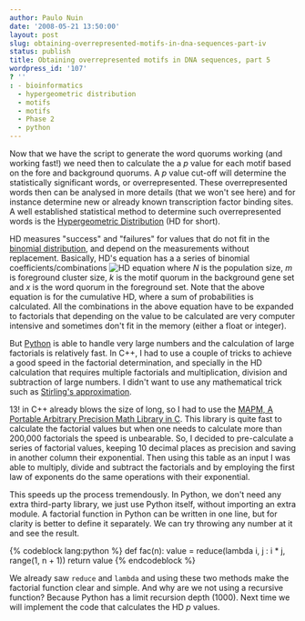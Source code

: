 ```yaml
---
author: Paulo Nuin
date: '2008-05-21 13:50:00'
layout: post
slug: obtaining-overrepresented-motifs-in-dna-sequences-part-iv
status: publish
title: Obtaining overrepresented motifs in DNA sequences, part 5
wordpress_id: '107'
? ''
: - bioinformatics
  - hypergeometric distribution
  - motifs
  - motifs
  - Phase 2
  - python
---
```


Now that we have the script to generate the word quorums working (and
working fast!) we need then to calculate the a *p* value for each motif
based on the fore and background quorums. A *p* value cut-off will
determine the statistically significant words, or overrepresented. These
overrepresented words then can be analysed in more details (that we
won't see here) and for instance determine new or already known
transcription factor binding sites. A well established statistical
method to determine such overrepresented words is the [Hypergeometric Distribution](http://www.mnlottery.com/hypergeo.html) (HD for short). 

HD
measures "success" and "failures" for values that do not fit in the
[binomial distribution](http://en.wikipedia.org/wiki/Binomial_distribution "Binomial distribution"),
and depend on the measurements without replacement. Basically, HD's
equation has a a series of binomial coefficients/combinations ![HD equation](http://www.genedrift.org/hd.gif) where *N* is the population
size, *m* is foreground cluster size, *k* is the motif quorum in the
background gene set and *x* is the word quorum in the foreground set.
Note that the above equation is for the cumulative HD, where a sum of
probabilities is calculated. All the combinations in the above equation
have to be expanded to factorials that depending on the value to be
calculated are very computer intensive and sometimes don't fit in the
memory (either a float or integer). 

But
[Python](http://python.org/ "Python (programming language)") is able to
handle very large numbers and the calculation of large factorials is
relatively fast. In C++, I had to use a couple of tricks to achieve a
good speed in the factorial determination, and specially in the HD
calculation that requires multiple factorials and multiplication,
division and subtraction of large numbers. I didn't want to use any
mathematical trick such as [Stirling's approximation](http://en.wikipedia.org/wiki/Stirling's_approximation "Stirling's approximation").


13! in C++ already blows the size of long, so I had to use the [MAPM, A Portable Arbitrary Precision Math Library in C](http://www.tc.umn.edu/~ringx004/mapm-main.html). This library is
quite fast to calculate the factorial values but when one needs to
calculate more than 200,000 factorials the speed is unbearable. So, I
decided to pre-calculate a series of factorial values, keeping 10
decimal places as precision and saving in another column their
exponential. Then using this table as an input I was able to multiply,
divide and subtract the factorials and by employing the first law of
exponents do the same operations with their exponential. 

This speeds up
the process tremendously. In Python, we don't need any extra third-party
library, we just use Python itself, without importing an extra module. A
factorial function in Python can be written in one line, but for clarity
is better to define it separately. We can try throwing any number at it
and see the result. 

{% codeblock lang:python %} def fac(n): 
	value = reduce(lambda i, j : i \* j, range(1, n + 1)) 
	return value {% endcodeblock %}


We already saw `reduce` and `lambda` and using these two methods make
the factorial function clear and simple. And why are we not using a
recursive function? Because Python has a limit recursion depth (1000).
Next time we will implement the code that calculates the HD *p* values.
